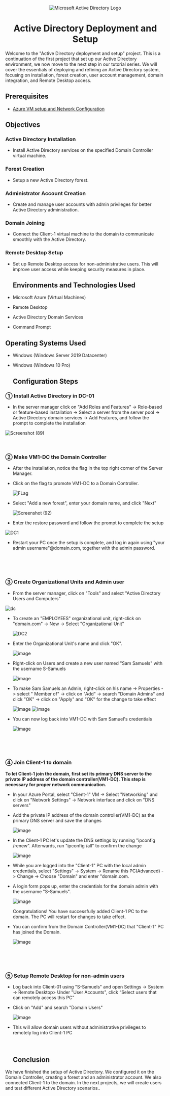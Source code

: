 <p align="center">
<img src="https://i.imgur.com/pU5A58S.png" alt="Microsoft Active Directory Logo"/>
</p>

  
  <h1 align="center">Active Directory Deployment and Setup</h1>




<p> 
  Welcome to the "Active Directory deployment and setup" project. This is a continuation of the first project that set up our Active Directory environment, we now move to the next step in our tutorial series.  We will cover the essentials of deploying and refining an Active Directory system, focusing on installation, forest creation, user account management, domain integration, and Remote Desktop access.
</p>
<h2>Prerequisites</h2>

- <a href="https://github.com/a-rashid-saaka/Azure_VM_setup_and_Network_Configuration"> Azure VM setup and Network Configuration </a>

<h2>Objectives</h2>
<h3>Active Directory Installation</h3>

-  Install Active Directory services on the specified Domain Controller virtual machine.

<h3>Forest Creation</h3>

- Setup a new Active Directory forest.

<h3>Administrator Account Creation</h3>

- Create and manage user accounts with admin privileges for better Active Directory administration.

<h3>Domain Joining</h3>

- Connect the Client-1 virtual machine to the domain to communicate smoothly with the Active Directory.

<h3>Remote Desktop Setup</h3>

- Set up Remote Desktop access for non-administrative users. This will improve user access while keeping security measures in place.

  <h2>Environments and Technologies Used</h2>

- Microsoft Azure (Virtual Machines)
- Remote Desktop
- Active Directory Domain Services
- Command Prompt

<h2>Operating Systems Used </h2>

- Windows (Windows Server 2019 Datacenter)
- Windows (Windows 10 Pro)

  <h2>Configuration Steps</h2>

<h3>&#9312; Install Active Directory in DC-01</h3>


- In the server manager click on "Add Roles and Features" -> Role-based or feature-based installation -> Select a server from the server pool -> Active Directory domain services -> Add Features, and follow the prompt to complete the installation <br>


![Screenshot (89)](https://github.com/user-attachments/assets/e4919f8e-fe95-40a6-b67e-17cbc112e414)
<br>
<br>
<br>

<h3>&#9313; Make VM1-DC the Domain Controller</h3>

- After the installation, notice the flag in the top right corner of the Server Manager. 
- Click on the flag to promote VM1-DC to a Domain Controller.

  
  ![FLag](https://github.com/user-attachments/assets/dac2626b-8ce8-4853-ab54-0aeea882226e)



- Select "Add a new forest", enter your domain name, and click "Next"


  ![Screenshot (92)](https://github.com/user-attachments/assets/89a31c17-bf4f-4ff6-b721-2ad4c8e09eee)

- Enter the restore password and follow the prompt to complete the setup

    
![DC1](https://github.com/user-attachments/assets/6a193677-2dc5-4868-814e-97517b24d4b9)

- Restart your PC once the setup is complete, and log in again using "your admin username"@domain.com, together with the admin password.
<br>
<br>
<br>

<h3>&#9314; Create Organizational Units and Admin user</h3>

- From the server manager, click on "Tools" and select "Active Directory Users and Computers"

![dc](https://github.com/user-attachments/assets/5cf69578-7c46-4f4d-941c-f481e1471457)

- To create an "EMPLOYEES" organizational unit, right-click on "domain.com" -> New -> Select "Organizational Unit"

  ![DC2](https://github.com/user-attachments/assets/918b3571-b06e-4dce-8e08-1b5f18def1b7)

- Enter the Organizational Unit's name and click "OK".

    ![image](https://github.com/user-attachments/assets/927ffc31-455e-40a0-8593-672da31d8c74)

 - Right-click on Users and create a new user named "Sam Samuels" with the username S-Samuels


   ![image](https://github.com/user-attachments/assets/46acdade-a2d8-41d0-86a7-4d3ffef87572)
- To make Sam Samuels an Admin, right-click on his name -> Properties -> select " Member of" -> click on "Add" -> search "Domain Admins" and click "OK" -> click on "Apply" and "OK" for the change to take effect

  
  ![image](https://github.com/user-attachments/assets/7b2371ec-5983-448b-9039-4bd09ec7c1ed)
![image](https://github.com/user-attachments/assets/fde40a9f-6f52-4539-9558-1ebfbbecf8ca)


- You can now log back into VM1-DC with Sam Samuel's credentials
  

  ![image](https://github.com/user-attachments/assets/f49f741d-b3ae-4e13-8448-affe1cd93007)
<br>
<br>
<br>
  <h3>&#9315; Join Client-1 to domain </h3>

<p><strong> To let Client-1 join the domain, first set its primary DNS server to the private IP address of the domain controller(VM1-DC). This step is necessary for proper network communication.</strong></p>

- In your Azure Portal, select "Client-1" VM -> Select "Networking" and click on "Network Settings" -> Network interface and click on "DNS servers"
- Add the private IP address of the domain controller(VM1-DC) as the primary DNS server and save the changes


  ![image](https://github.com/user-attachments/assets/18386cc1-dcda-4181-b440-9ad18acff97f)

- In the Client-1 PC  let's update the DNS settings by running "ipconfig /renew". Afterwards, run "ipconfig /all" to confirm the change


  ![image](https://github.com/user-attachments/assets/23a5ca1e-1191-4f2c-b7d2-7ee0d83426d4)

  
- While you are logged into the "Client-1" PC with the local admin credentials, select "Settings" -> System -> Rename this PC(Advanced) -> Change -> Choose "Domain" and enter "domain.com.
- A login form pops up, enter the credentials for the domain admin with the username "S-Samuels".
 
    
    ![image](https://github.com/user-attachments/assets/6fff109b-30cc-4252-900c-7cd7970cfce4)

    
   Congratulations! You have successfully added Client-1 PC to the domain. The PC will restart for changes to take effect.
   
- You can confirm from the Domain Controller(VM1-DC) that "Client-1" PC has joined the Domain.

  
  ![image](https://github.com/user-attachments/assets/75315127-b56a-41b1-a713-91be4a5d2998)
<br>
<br>
<br>

  <h3>&#9316; Setup Remote Desktop for non-admin users </h3>

- Log back into Client-01 using "S-Samuels" and open Settings -> System -> Remote Desktop> Under "User Accounts", click “Select users that can remotely access this PC”
- Click on "Add" and search "Domain Users"

  ![image](https://github.com/user-attachments/assets/b2143d92-1407-4f67-8818-603b41026771)

- This will allow domain users without administrative privileges to remotely log into Client-1 PC
  <br>
  <br>
  <br>

  <h2> Conclusion</h2>
  
<p>
We have finished the setup of Active Directory. We configured it on the Domain Controller, creating a forest and an administrator account. We also connected Client-1 to the domain. In the next projects, we will create users and test different Active Directory scenarios.. </p>


